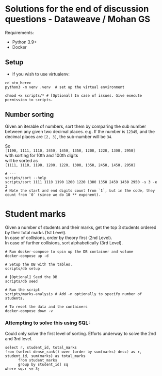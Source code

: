 # Solutions for the end of discussion questions - Dataweave / Mohan GS

Requirements:

- Python 3.9+
- Docker

## Setup
- If you wish to use virtualenv:
```shell
cd <to_here>
python3 -m venv .venv  # set up the virtual environment

chmod +x scripts/* # [Optional] In case of issues. Give execute permission to scripts.
```

## Number sorting

Given an iterable of numbers, sort them by comparing the sub number between any given two decimal places.
e.g. If the number is `12345`, and the decimal places are `[2, 3]`, the sub-number will be `34`.

So<br>
`[1190, 1111, 1110, 2450, 1450, 1350, 1200, 1220, 1300, 2950]`<br>
with sorting for 10th and 100th digits<br>
will be sorted as<br>
`[1111, 1110, 1190, 1200, 1220, 1300, 1350, 2450, 1450, 2950]`

```shell
# ---
scripts/sort --help
scripts/sort 1111 1110 1190 1200 1220 1300 1350 2450 1450 2950 -s 3 -e 2
# Note the start and end digits count from `1`, but in the code, they count from `0` (since we do 10 ** exponent).
```

# Student marks
Given a number of students and their marks, get the top 3 students ordered by their total marks (1st Level).<br>
In case of collisions, order by theory first (2nd Level).<br>
In case of further collisions, sort alphabetically (3rd Level).

```shell
# Run docker-compose to spin up the DB container and volume
docker-compose up -d

# Setup the DB with the tables.
scripts/db setup

# [Optional] Seed the DB
scripts/db seed

# Run the script
scripts/marks-analysis # Add -n optionally to specify number of students.

# To reset the data and the containers
docker-compose down -v
```

### Attempting to solve this using SQL:
Could only solve the first level of sorting. Efforts underway to solve the 2nd and 3rd level.

```postgresql
select r, student_id, total_marks
from (select dense_rank() over (order by sum(marks) desc) as r, student_id, sum(marks) as total_marks
      from student_marks
      group by student_id) sq
where sq.r <= 3;
```
